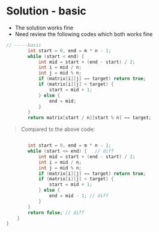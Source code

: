 # Solution - basic
* The solution works fine
* Need review the following codes which both works fine

```java
// -----basic
        int start = 0, end = m * n - 1;
        while (start < end) {
            int mid = start + (end - start) / 2;
            int i = mid / n;
            int j = mid % n;
            if (matrix[i][j] == target) return true;
            if (matrix[i][j] < target) {
                start = mid + 1;
            } else {
                end = mid;
            }
        }
        return matrix[start / n][start % n] == target;
```

> Compared to the above code:

```java

        int start = 0, end = m * n - 1;
        while (start <= end) {   // diff
            int mid = start + (end - start) / 2;
            int i = mid / n;
            int j = mid % n;
            if (matrix[i][j] == target) return true;
            if (matrix[i][j] < target) {
                start = mid + 1;
            } else {
                end = mid - 1; // diff
            }
        }
        return false; // diff
    }
}
```
